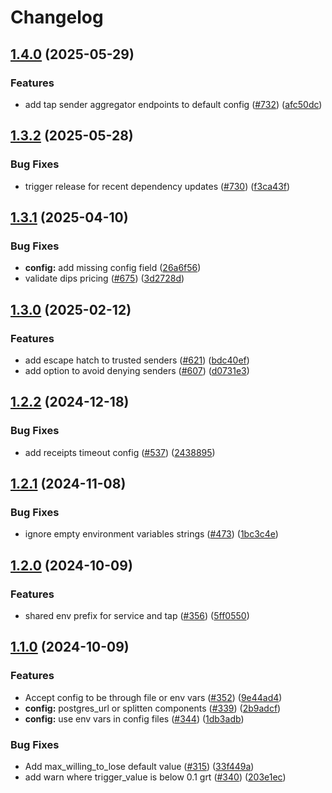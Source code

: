 # Changelog

## [1.4.0](https://github.com/graphprotocol/indexer-rs/compare/indexer-config-v1.3.2...indexer-config-v1.4.0) (2025-05-29)


### Features

* add tap sender aggregator endpoints to default config ([#732](https://github.com/graphprotocol/indexer-rs/issues/732)) ([afc50dc](https://github.com/graphprotocol/indexer-rs/commit/afc50dca4fc997482e4e0fd42727171a177a43a2))

## [1.3.2](https://github.com/graphprotocol/indexer-rs/compare/indexer-config-v1.3.1...indexer-config-v1.3.2) (2025-05-28)


### Bug Fixes

* trigger release for recent dependency updates ([#730](https://github.com/graphprotocol/indexer-rs/issues/730)) ([f3ca43f](https://github.com/graphprotocol/indexer-rs/commit/f3ca43f9780f24e8b62c5478ccadfb2f6b10cc00))

## [1.3.1](https://github.com/graphprotocol/indexer-rs/compare/indexer-config-v1.3.0...indexer-config-v1.3.1) (2025-04-10)


### Bug Fixes

* **config:** add missing config field ([26a6f56](https://github.com/graphprotocol/indexer-rs/commit/26a6f5680a6bfefb9ae82e3d08c2562179780a10))
* validate dips pricing ([#675](https://github.com/graphprotocol/indexer-rs/issues/675)) ([3d2728d](https://github.com/graphprotocol/indexer-rs/commit/3d2728da9f10a61815cc284ecb0f572d36394aee))

## [1.3.0](https://github.com/graphprotocol/indexer-rs/compare/indexer-config-v1.2.2...indexer-config-v1.3.0) (2025-02-12)


### Features

* add escape hatch to trusted senders ([#621](https://github.com/graphprotocol/indexer-rs/issues/621)) ([bdc40ef](https://github.com/graphprotocol/indexer-rs/commit/bdc40ef33ee0b9b063ca8eeaa5374ef6f4779626))
* add option to avoid denying senders ([#607](https://github.com/graphprotocol/indexer-rs/issues/607)) ([d0731e3](https://github.com/graphprotocol/indexer-rs/commit/d0731e3bf2e36f587e9318be9028897a0a35cda4))

## [1.2.2](https://github.com/graphprotocol/indexer-rs/compare/indexer-config-v1.2.1...indexer-config-v1.2.2) (2024-12-18)


### Bug Fixes

* add receipts timeout config ([#537](https://github.com/graphprotocol/indexer-rs/issues/537)) ([2438895](https://github.com/graphprotocol/indexer-rs/commit/243889570d2a2146816a23dab3bfe39e79e5e010))

## [1.2.1](https://github.com/graphprotocol/indexer-rs/compare/indexer-config-v1.2.0...indexer-config-v1.2.1) (2024-11-08)


### Bug Fixes

* ignore empty environment variables strings ([#473](https://github.com/graphprotocol/indexer-rs/issues/473)) ([1bc3c4e](https://github.com/graphprotocol/indexer-rs/commit/1bc3c4e96584ef8977a133e03530cdcb801d2270))

## [1.2.0](https://github.com/graphprotocol/indexer-rs/compare/indexer-config-v1.1.0...indexer-config-v1.2.0) (2024-10-09)


### Features

* shared env prefix for service and tap ([#356](https://github.com/graphprotocol/indexer-rs/issues/356)) ([5ff0550](https://github.com/graphprotocol/indexer-rs/commit/5ff05500d86d04a4cbe53fe3c724404585e7647a))

## [1.1.0](https://github.com/graphprotocol/indexer-rs/compare/indexer-config-v1.0.0...indexer-config-v1.1.0) (2024-10-09)


### Features

* Accept config to be through file or env vars ([#352](https://github.com/graphprotocol/indexer-rs/issues/352)) ([9e44ad4](https://github.com/graphprotocol/indexer-rs/commit/9e44ad4fd04477e07dba4776f4a2de8a338f0f61))
* **config:** postgres_url or splitten components ([#339](https://github.com/graphprotocol/indexer-rs/issues/339)) ([2b9adcf](https://github.com/graphprotocol/indexer-rs/commit/2b9adcfa2cc3f4bc9024fb3604d0c85104a080d4))
* **config:** use env vars in config files ([#344](https://github.com/graphprotocol/indexer-rs/issues/344)) ([1db3adb](https://github.com/graphprotocol/indexer-rs/commit/1db3adb12325ffd75bc031fa6299031357eeb60a))


### Bug Fixes

* Add max_willing_to_lose default value ([#315](https://github.com/graphprotocol/indexer-rs/issues/315)) ([33f449a](https://github.com/graphprotocol/indexer-rs/commit/33f449acf55470e5bfe9713d8dcd424f79a7b702))
* add warn where trigger_value is below 0.1 grt ([#340](https://github.com/graphprotocol/indexer-rs/issues/340)) ([203e1ec](https://github.com/graphprotocol/indexer-rs/commit/203e1ec1f244467d944f8f0a02a653c05bf6105d))
